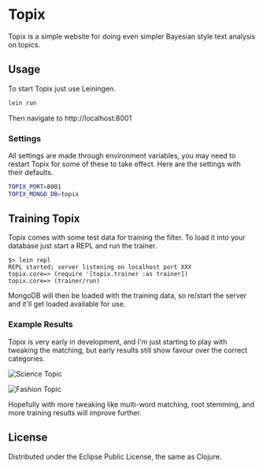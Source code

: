 
# Topix

Topix is a simple website for doing even simpler Bayesian style text analysis on topics.

## Usage

To start Topix just use Leiningen.

```bash
lein run
```

Then navigate to http://localhost:8001

### Settings

All settings are made through environment variables, you may need to restart Topix for some
of these to take effect.  Here are the settings with their defaults.

```bash
TOPIX_PORT=8001
TOPIX_MONGO_DB=topix
```

## Training Topix

Topix comes with some test data for training the filter.  To load it into your database
just start a REPL and run the trainer.

```
$> lein repl
REPL started; server listening on localhost port XXX
topix.core=> (require '[topix.trainer :as trainer])
topix.core=> (trainer/run)
```

MongoDB will then be loaded with the training data, so re/start the server and it'll get
loaded available for use.

### Example Results

Topix is very early in development, and I'm just starting to play with tweaking the matching,
but early results still show favour over the correct categories.

![Science Topic](http://pu-gh.com/topix/science.png)

![Fashion Topic](http://pu-gh.com/topix/fashion.png)

Hopefully with more tweaking like multi-word matching, root stemming, and more training results
will improve further.

## License

Distributed under the Eclipse Public License, the same as Clojure.

